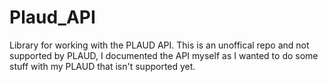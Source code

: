 # Plaud_API
Library for working with the PLAUD API.  This is an unoffical repo and not supported by PLAUD, I documented the API myself as I wanted to do some stuff with my PLAUD that isn't supported yet.

